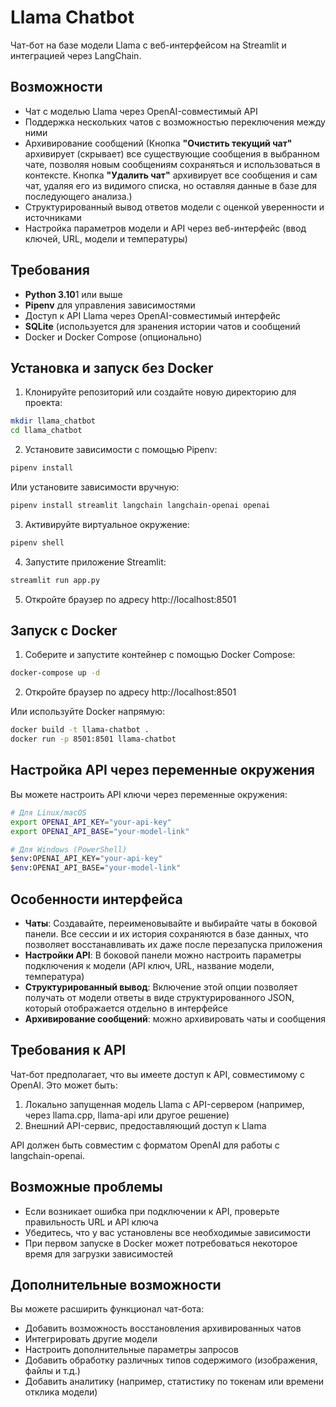 # Llama Chatbot

Чат-бот на базе модели Llama с веб-интерфейсом на Streamlit и интеграцией через LangChain.

## Возможности

- Чат с моделью Llama через OpenAI-совместимый API
- Поддержка нескольких чатов с возможностью переключения между ними
- Архивирование сообщений (Кнопка **"Очистить текущий чат"** архивирует (скрывает) все существующие сообщения в выбранном чате, позволяя новым сообщениям сохраняться и использоваться в контексте. Кнопка **"Удалить чат"** архивирует все сообщения и сам чат, удаляя его из видимого списка, но оставляя данные в базе для последующего анализа.)
- Структурированный вывод ответов модели с оценкой уверенности и источниками
- Настройка параметров модели и API через веб-интерфейс (ввод ключей, URL, модели и температуры)

## Требования

- **Python 3.10**1 или выше
- **Pipenv** для управления зависимостями
- Доступ к API Llama через OpenAI-совместимый интерфейс
- **SQLite** (используется для зранения истории чатов и сообщений
- Docker и Docker Compose (опционально)

## Установка и запуск без Docker

1. Клонируйте репозиторий или создайте новую директорию для проекта:

```bash
mkdir llama_chatbot
cd llama_chatbot
```

2. Установите зависимости с помощью Pipenv:

```bash
pipenv install
```

Или установите зависимости вручную:

```bash
pipenv install streamlit langchain langchain-openai openai
```

3. Активируйте виртуальное окружение:

```bash
pipenv shell
```

4. Запустите приложение Streamlit:

```bash
streamlit run app.py
```

5. Откройте браузер по адресу http://localhost:8501

## Запуск с Docker

1. Соберите и запустите контейнер с помощью Docker Compose:

```bash
docker-compose up -d
```

2. Откройте браузер по адресу http://localhost:8501

Или используйте Docker напрямую:

```bash
docker build -t llama-chatbot .
docker run -p 8501:8501 llama-chatbot
```

## Настройка API через переменные окружения

Вы можете настроить API ключи через переменные окружения:

```bash
# Для Linux/macOS
export OPENAI_API_KEY="your-api-key"
export OPENAI_API_BASE="your-model-link"

# Для Windows (PowerShell)
$env:OPENAI_API_KEY="your-api-key"
$env:OPENAI_API_BASE="your-model-link"
```

## Особенности интерфейса

- **Чаты**: Создавайте, переименовывайте и выбирайте чаты в боковой панели. Все сессии и их история сохраняются в базе данных, что позволяет восстанавливать их даже после перезапуска приложения
- **Настройки API**: В боковой панели можно настроить параметры подключения к модели (API ключ, URL, название модели, температура)
- **Структурированный вывод**: Включение этой опции позволяет получать от модели ответы в виде структурированного JSON, который отображается отдельно в интерфейсе
- **Архивирование сообщений**: можно архивировать чаты и сообщения

## Требования к API

Чат-бот предполагает, что вы имеете доступ к API, совместимому с OpenAI. Это может быть:

1. Локально запущенная модель Llama с API-сервером (например, через llama.cpp, llama-api или другое решение)
2. Внешний API-сервис, предоставляющий доступ к Llama

API должен быть совместим с форматом OpenAI для работы с langchain-openai.

## Возможные проблемы

- Если возникает ошибка при подключении к API, проверьте правильность URL и API ключа
- Убедитесь, что у вас установлены все необходимые зависимости
- При первом запуске в Docker может потребоваться некоторое время для загрузки зависимостей

## Дополнительные возможности

Вы можете расширить функционал чат-бота:

- Добавить возможность восстановления архивированных чатов
- Интегрировать другие модели
- Настроить дополнительные параметры запросов
- Добавить обработку различных типов содержимого (изображения, файлы и т.д.)
- Добавить аналитику (например, статистику по токенам или времени отклика модели)